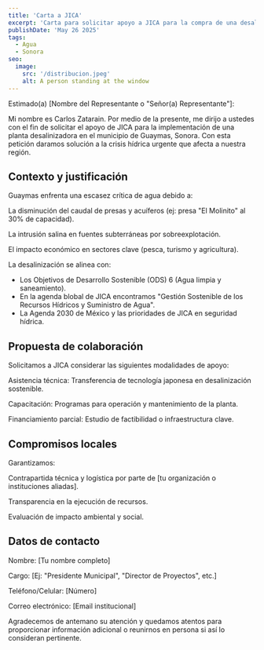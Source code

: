 ```yaml
---
title: 'Carta a JICA'
excerpt: 'Carta para solicitar apoyo a JICA para la compra de una desalinizadora.'
publishDate: 'May 26 2025'
tags:
  - Agua
  - Sonora
seo:
  image:
    src: '/distribucion.jpeg'
    alt: A person standing at the window
---
```


Estimado(a) [Nombre del Representante o "Señor(a) Representante"]:

Mi nombre es Carlos Zatarain. Por medio de la presente, me dirijo a ustedes con el fin de solicitar el apoyo de JICA para la implementación de una planta desalinizadora en el municipio de Guaymas, Sonora. Con esta petición daramos solución a la crisis hídrica urgente que afecta a nuestra región.

## Contexto y justificación
Guaymas enfrenta una escasez crítica de agua debido a:

La disminución del caudal de presas y acuíferos (ej: presa "El Molinito" al 30% de capacidad).

La intrusión salina en fuentes subterráneas por sobreexplotación.

El impacto económico en sectores clave (pesca, turismo y agricultura).

La desalinización se alinea con:

- Los Objetivos de Desarrollo Sostenible (ODS) 6 (Agua limpia y saneamiento).
- En la agenda blobal de JICA encontramos "Gestión Sostenible de los Recursos Hídricos y Suministro de Agua".
- La Agenda 2030 de México y las prioridades de JICA en seguridad hídrica.

## Propuesta de colaboración
Solicitamos a JICA considerar las siguientes modalidades de apoyo:

Asistencia técnica: Transferencia de tecnología japonesa en desalinización sostenible.

Capacitación: Programas para operación y mantenimiento de la planta.

Financiamiento parcial: Estudio de factibilidad o infraestructura clave.

## Compromisos locales
Garantizamos:

Contrapartida técnica y logística por parte de [tu organización o instituciones aliadas].

Transparencia en la ejecución de recursos.

Evaluación de impacto ambiental y social.

## Datos de contacto
Nombre: [Tu nombre completo]

Cargo: [Ej: "Presidente Municipal", "Director de Proyectos", etc.]

Teléfono/Celular: [Número]

Correo electrónico: [Email institucional]

Agradecemos de antemano su atención y quedamos atentos para proporcionar información adicional o reunirnos en persona si así lo consideran pertinente.
